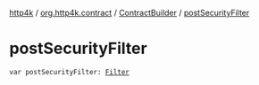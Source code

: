 [http4k](../../index.md) / [org.http4k.contract](../index.md) / [ContractBuilder](index.md) / [postSecurityFilter](./post-security-filter.md)

# postSecurityFilter

`var postSecurityFilter: `[`Filter`](../../org.http4k.core/-filter/index.md)